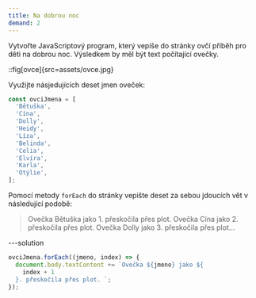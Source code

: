 ```yaml
---
title: Na dobrou noc
demand: 2
---
```


Vytvořte JavaScriptový program, který vepíše do stránky ovčí příběh pro děti na dobrou noc. Výsledkem by měl být text počítající ovečky.

::fig[ovce]{src=assets/ovce.jpg}

Využijte násjedujících deset jmen oveček:

```js
const ovciJmena = [
  'Bětuška',
  'Cína',
  'Dolly',
  'Heidy',
  'Líza',
  'Belinda',
  'Celia',
  'Elvíra',
  'Karla',
  'Otýlie',
];
```

Pomocí metody `forEach` do stránky vepište deset za sebou jdoucích vět v následující podobě:

> Ovečka Bětuška jako 1. přeskočila přes plot. Ovečka Cína jako 2. přeskočila přes plot. Ovečka Dolly jako 3. přeskočila přes plot…

---solution

```js
ovciJmena.forEach((jmeno, index) => {
  document.body.textContent += `Ovečka ${jmeno} jako ${
    index + 1
  }. přeskočila přes plot. `;
});
```
